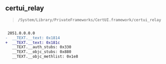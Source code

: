 ## certui_relay

> `/System/Library/PrivateFrameworks/CertUI.framework/certui_relay`

```diff

 2051.0.0.0.0
-  __TEXT.__text: 0x1814
+  __TEXT.__text: 0x181c
   __TEXT.__auth_stubs: 0x330
   __TEXT.__objc_stubs: 0x880
   __TEXT.__objc_methlist: 0x1e8

```

